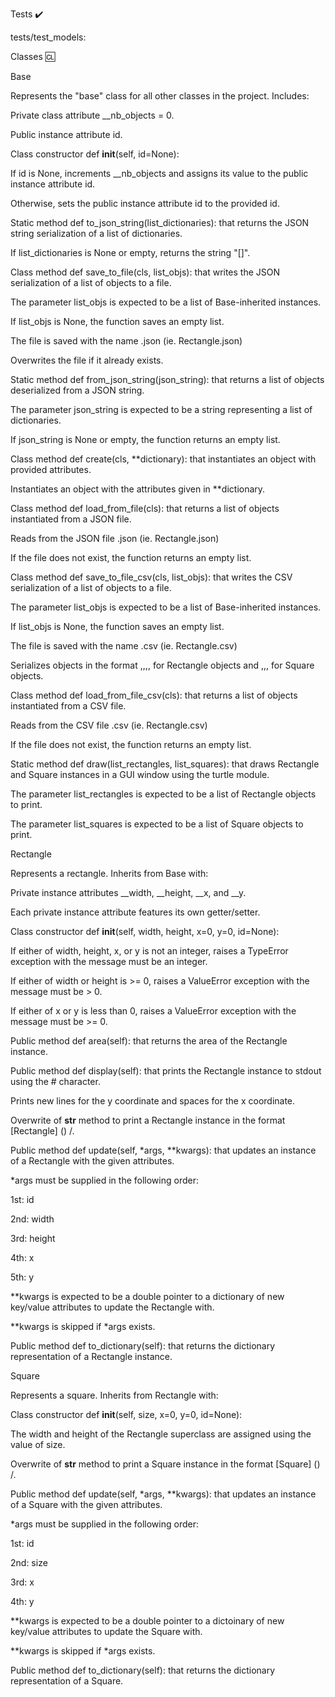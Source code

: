 Tests ✔️

tests/test_models:

Classes 🆑

Base

Represents the "base" class for all other classes in the project. Includes:



Private class attribute __nb_objects = 0.

Public instance attribute id.

Class constructor def __init__(self, id=None):

If id is None, increments __nb_objects and assigns its value to the public instance attribute id.

Otherwise, sets the public instance attribute id to the provided id.

Static method def to_json_string(list_dictionaries): that returns the JSON string serialization of a list of dictionaries.

If list_dictionaries is None or empty, returns the string "[]".

Class method def save_to_file(cls, list_objs): that writes the JSON serialization of a list of objects to a file.

The parameter list_objs is expected to be a list of Base-inherited instances.

If list_objs is None, the function saves an empty list.

The file is saved with the name <cls name>.json (ie. Rectangle.json)

Overwrites the file if it already exists.

Static method def from_json_string(json_string): that returns a list of objects deserialized from a JSON string.

The parameter json_string is expected to be a string representing a list of dictionaries.

If json_string is None or empty, the function returns an empty list.

Class method def create(cls, **dictionary): that instantiates an object with provided attributes.

Instantiates an object with the attributes given in **dictionary.

Class method def load_from_file(cls): that returns a list of objects instantiated from a JSON file.

Reads from the JSON file <cls name>.json (ie. Rectangle.json)

If the file does not exist, the function returns an empty list.

Class method def save_to_file_csv(cls, list_objs): that writes the CSV serialization of a list of objects to a file.

The parameter list_objs is expected to be a list of Base-inherited instances.

If list_objs is None, the function saves an empty list.

The file is saved with the name <cls name>.csv (ie. Rectangle.csv)

Serializes objects in the format <id>,<width>,<height>,<x>,<y> for Rectangle objects and <id>,<size>,<x>,<y> for Square objects.

Class method def load_from_file_csv(cls): that returns a list of objects instantiated from a CSV file.

Reads from the CSV file <cls name>.csv (ie. Rectangle.csv)

If the file does not exist, the function returns an empty list.

Static method def draw(list_rectangles, list_squares): that draws Rectangle and Square instances in a GUI window using the turtle module.

The parameter list_rectangles is expected to be a list of Rectangle objects to print.

The parameter list_squares is expected to be a list of Square objects to print.

Rectangle

Represents a rectangle. Inherits from Base with:



Private instance attributes __width, __height, __x, and __y.

Each private instance attribute features its own getter/setter.

Class constructor def __init__(self, width, height, x=0, y=0, id=None):

If either of width, height, x, or y is not an integer, raises a TypeError exception with the message <attribute> must be an integer.

If either of width or height is >= 0, raises a ValueError exception with the message <attribute> must be > 0.

If either of x or y is less than 0, raises a ValueError exception with the message <attribute> must be >= 0.

Public method def area(self): that returns the area of the Rectangle instance.

Public method def display(self): that prints the Rectangle instance to stdout using the # character.

Prints new lines for the y coordinate and spaces for the x coordinate.

Overwrite of __str__ method to print a Rectangle instance in the format [Rectangle] (<id>) <x>/<y>.

Public method def update(self, *args, **kwargs): that updates an instance of a Rectangle with the given attributes.

*args must be supplied in the following order:

1st: id

2nd: width

3rd: height

4th: x

5th: y

**kwargs is expected to be a double pointer to a dictionary of new key/value attributes to update the Rectangle with.

**kwargs is skipped if *args exists.

Public method def to_dictionary(self): that returns the dictionary representation of a Rectangle instance.

Square

Represents a square. Inherits from Rectangle with:



Class constructor def __init__(self, size, x=0, y=0, id=None):

The width and height of the Rectangle superclass are assigned using the value of size.

Overwrite of __str__ method to print a Square instance in the format [Square] (<id>) <x>/<y>.

Public method def update(self, *args, **kwargs): that updates an instance of a Square with the given attributes.

*args must be supplied in the following order:

1st: id

2nd: size

3rd: x

4th: y

**kwargs is expected to be a double pointer to a dictoinary of new key/value attributes to update the Square with.

**kwargs is skipped if *args exists.

Public method def to_dictionary(self): that returns the dictionary representation of a Square.
